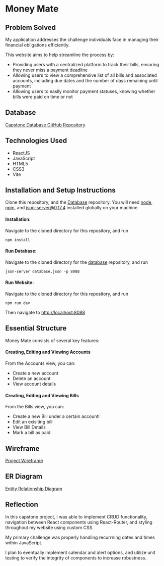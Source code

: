 # Money Mate

## Problem Solved
My application addresses the challenge individuals face in managing their financial obligations efficiently.

This website aims to help streamline the process by:

- Providing users with a centralized platform to track their bills, ensuring they never miss a payment deadline
- Allowing users to view a comprehensive list of all bills and associated accounts, including due dates and the number of days remaining until payment
- Allowing users to easily monitor payment statuses, knowing whether bills were paid on time or not

## Database
[Capstone Database GitHub Repository](https://github.com/christina0902/Bill-Tracker-API)

## Technologies Used
- ReactJS
- JavaScript
- HTML5
- CSS3
- Vite

## Installation and Setup Instructions
Clone this repository, and the [Database](https://github.com/ztrouy/frontend-capstone-api) repository. You will need [node](https://github.com/nodejs/node), [npm](https://github.com/npm/cli), and [json-server@0.17.4](https://github.com/typicode/json-server) installed globally on your machine.
#### Installation:
Navigate to the cloned directory for this repository, and run
```
npm install
```
#### Run Database:
Navigate to the cloned directory for the [database](https://github.com/ztrouy/frontend-capstone-api) repository, and run
```
json-server database.json -p 8088
```
#### Run Website:
Navigate to the cloned directory for this repository, and run
```
npm run dev
```
Then navigate to [http://localhost:8088](http://localhost:8088)

## Essential Structure
Money Mate consists of several key features:
#### Creating, Editing and Viewing Accounts
From the Accounts view, you can:
- Create a new account
- Delete an account
- View account details
#### Creating, Editing and Viewing Bills
From the Bills view, you can:
- Create a new Bill under a certain account!
- Edit an exisiting bill
- View Bill Details
- Mark a bill as paid
## Wireframe
[Project Wireframe](https://miro.com/app/board/uXjVNiFcoDM=/?share_link_id=437875488179)

## ER Diagram
[Entity Relationship Diagram](https://dbdiagram.io/d/Client-Side-Capstone-65ef3d06b1f3d4062ca5c082)

## Reflection
In this capstone project, I was able to implement CRUD functionality, navigation between React components using React-Router, and styling throughout my website using custom CSS.

My primary challenge was properly handling recurrning dates and times within JavaScript. 

I plan to eventually implement calendar and alert options, and utilize unit testing to verify the integrity of components to increase robustness. 

